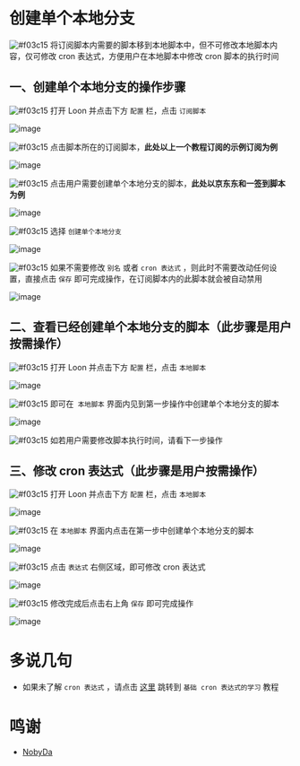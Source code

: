 # 创建单个本地分支

![#f03c15](https://placehold.it/15/f03c15/000000?text=+) 将订阅脚本内需要的脚本移到本地脚本中，但不可修改本地脚本内容，仅可修改 cron 表达式，方便用户在本地脚本中修改 cron 脚本的执行时间

## 一、创建单个本地分支的操作步骤

![#f03c15](https://placehold.it/15/f03c15/000000?text=+) 打开 Loon 并点击下方 `配置` 栏，点击 `订阅脚本`

![image](https://raw.githubusercontent.com/chiupam/tutorial-image/master/Loon/Plus/Remote_Script.jpg)

![#f03c15](https://placehold.it/15/f03c15/000000?text=+) 点击脚本所在的订阅脚本，**此处以上一个教程订阅的示例订阅为例**

![image](https://raw.githubusercontent.com/chiupam/tutorial-image/master/Loon/Plus/Branch_1.jpg)

![#f03c15](https://placehold.it/15/f03c15/000000?text=+) 点击用户需要创建单个本地分支的脚本，**此处以京东东和一签到脚本为例**

![image](https://raw.githubusercontent.com/chiupam/tutorial-image/master/Loon/Plus/Branch_2.jpg)

![#f03c15](https://placehold.it/15/f03c15/000000?text=+) 选择 `创建单个本地分支`

![image](https://raw.githubusercontent.com/chiupam/tutorial-image/master/Loon/Plus/Branch_3.jpg)

![#f03c15](https://placehold.it/15/f03c15/000000?text=+) 如果不需要修改 `别名` 或者 `cron 表达式` ，则此时不需要改动任何设置，直接点击 `保存` 即可完成操作，在订阅脚本内的此脚本就会被自动禁用

![image](https://raw.githubusercontent.com/chiupam/tutorial-image/master/Loon/Plus/Branch_4.jpg)

## 二、查看已经创建单个本地分支的脚本（此步骤是用户按需操作）

![#f03c15](https://placehold.it/15/f03c15/000000?text=+) 打开 Loon 并点击下方 `配置` 栏，点击 `本地脚本`

![image](https://raw.githubusercontent.com/chiupam/tutorial-image/master/Loon/Plus/Local_Script.jpg)

![#f03c15](https://placehold.it/15/f03c15/000000?text=+) 即可在` 本地脚本` 界面内见到第一步操作中创建单个本地分支的脚本

![image](https://raw.githubusercontent.com/chiupam/tutorial-image/master/Loon/Plus/Branch_5.jpg)

![#f03c15](https://placehold.it/15/f03c15/000000?text=+) 如若用户需要修改脚本执行时间，请看下一步操作

## 三、修改 cron 表达式（此步骤是用户按需操作）

![#f03c15](https://placehold.it/15/f03c15/000000?text=+) 打开 Loon 并点击下方 `配置` 栏，点击 `本地脚本`

![image](https://raw.githubusercontent.com/chiupam/tutorial-image/master/Loon/Plus/Local_Script.jpg)

![#f03c15](https://placehold.it/15/f03c15/000000?text=+) 在 `本地脚本` 界面内点击在第一步中创建单个本地分支的脚本

![image](https://raw.githubusercontent.com/chiupam/tutorial-image/master/Loon/Plus/Branch_5.jpg)

![#f03c15](https://placehold.it/15/f03c15/000000?text=+) 点击 `表达式` 右侧区域，即可修改 cron 表达式

![image](https://raw.githubusercontent.com/chiupam/tutorial-image/master/Loon/Plus/Branch_6.jpg)

![#f03c15](https://placehold.it/15/f03c15/000000?text=+) 修改完成后点击右上角 `保存` 即可完成操作

![image](https://raw.githubusercontent.com/chiupam/tutorial-image/master/Loon/Plus/Branch_7.jpg)

# 多说几句

- 如果未了解 `cron 表达式` ，请点击 [这里](https://github.com/chiupam/tutorial/blob/master/Loon/Plus/cron.md) 跳转到 `基础 cron 表达式的学习` 教程

# 鸣谢

- [NobyDa](https://github.com/NobyDa/Script/blob/master/JD-DailyBonus/JD_DailyBonus.js)
